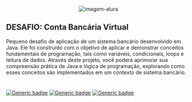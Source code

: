 <p align="center">
  <img src="https://github.com/jessiferreira/conta-bancaria/assets/121064773/998bb9c4-66af-49ae-ae6a-cbdac4ac06f8" alt="imagem-alura">
</p>

## DESAFIO: Conta Bancária Virtual
Pequeno desafio de aplicação de um sistema bancário desenvolvido em Java. Ele foi construído com o objetivo de aplicar e demonstrar conceitos fundamentais de programação, 
tais como variáveis, condicionais, loops e leitura de dados. Através deste projeto, você poderá aprimorar sua compreensão prática de Java e lógica de programação, 
explorando como esses conceitos são implementados em um contexto de sistema bancário.

#

[![Generic badge](https://img.shields.io/badge/DESAFIO-Concluído-green.svg)](https://shields.io/) [![Generic badge](https://img.shields.io/badge/LINGUAGEM-Java-yellow.svg)](https://shields.io/) [![Generic badge](https://img.shields.io/badge/IDE-IntelliJ-black.svg)](https://shields.io/)

